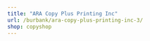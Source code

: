 ```yaml
---
title: "ARA Copy Plus Printing Inc"
url: /burbank/ara-copy-plus-printing-inc-3/
shop: copyshop
---
```

